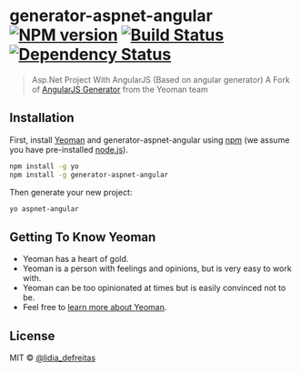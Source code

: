 # generator-aspnet-angular [![NPM version][npm-image]][npm-url] [![Build Status][travis-image]][travis-url] [![Dependency Status][daviddm-image]][daviddm-url]
> Asp.Net Project With AngularJS (Based on angular generator)
> A Fork of [AngularJS Generator](https://github.com/yeoman/generator-angular) from the Yeoman team

## Installation

First, install [Yeoman](http://yeoman.io) and generator-aspnet-angular using [npm](https://www.npmjs.com/) (we assume you have pre-installed [node.js](https://nodejs.org/)).

```bash
npm install -g yo
npm install -g generator-aspnet-angular
```

Then generate your new project:

```bash
yo aspnet-angular
```

## Getting To Know Yeoman

 * Yeoman has a heart of gold.
 * Yeoman is a person with feelings and opinions, but is very easy to work with.
 * Yeoman can be too opinionated at times but is easily convinced not to be.
 * Feel free to [learn more about Yeoman](http://yeoman.io/).

## License

MIT © [@lidia_defreitas]()


[npm-image]: https://badge.fury.io/js/generator-aspnet-angular.svg
[npm-url]: https://npmjs.org/package/generator-aspnet-angular
[travis-image]: https://travis-ci.org/lidia-freitas/generator-aspnet-angular.svg?branch=master
[travis-url]: https://travis-ci.org/lidia-freitas/generator-aspnet-angular
[daviddm-image]: https://david-dm.org/lidia-freitas/generator-aspnet-angular.svg?theme=shields.io
[daviddm-url]: https://david-dm.org/lidia-freitas/generator-aspnet-angular
